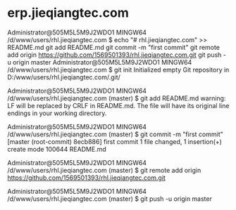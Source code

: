 # erp.jieqiangtec.com


Administrator@505M5L5M9J2WDO1 MINGW64 /d/www/users/rhl.jieqiangtec.com
$ echo "# rhl.jieqiangtec.com" >> README.md
git add README.md
git commit -m "first commit"
git remote add origin https://github.com/1569501393/rhl.jieqiangtec.com.git
git push -u origin master
Administrator@505M5L5M9J2WDO1 MINGW64 /d/www/users/rhl.jieqiangtec.com
$ git init
Initialized empty Git repository in D:/www/users/rhl.jieqiangtec.com/.git/

Administrator@505M5L5M9J2WDO1 MINGW64 /d/www/users/rhl.jieqiangtec.com (master)
$ git add README.md
warning: LF will be replaced by CRLF in README.md.
The file will have its original line endings in your working directory.

Administrator@505M5L5M9J2WDO1 MINGW64 /d/www/users/rhl.jieqiangtec.com (master)
$ git commit -m "first commit"
[master (root-commit) 8ecb886] first commit
 1 file changed, 1 insertion(+)
 create mode 100644 README.md

Administrator@505M5L5M9J2WDO1 MINGW64 /d/www/users/rhl.jieqiangtec.com (master)
$ git remote add origin https://github.com/1569501393/rhl.jieqiangtec.com.git

Administrator@505M5L5M9J2WDO1 MINGW64 /d/www/users/rhl.jieqiangtec.com (master)
$ git push -u origin master

